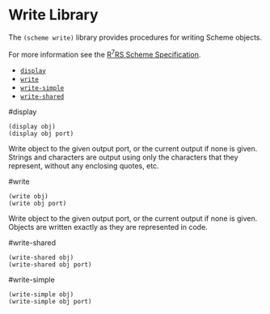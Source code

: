 # Write Library

The `(scheme write)` library provides procedures for writing Scheme objects.

For more information see the [R<sup>7</sup>RS Scheme Specification](../../r7rs.pdf).

- [`display`](#display)
- [`write`](#write)
- [`write-simple`](#write-simple)
- [`write-shared`](#write-shared)

#display

    (display obj)
    (display obj port)

Write object to the given output port, or the current output if none is given. Strings and characters are output using only the characters that they represent, without any enclosing quotes, etc.

#write

    (write obj)
    (write obj port)

Write object to the given output port, or the current output if none is given. Objects are written exactly as they are represented in code.


#write-shared

    (write-shared obj)
    (write-shared obj port)

#write-simple

    (write-simple obj)
    (write-simple obj port)
